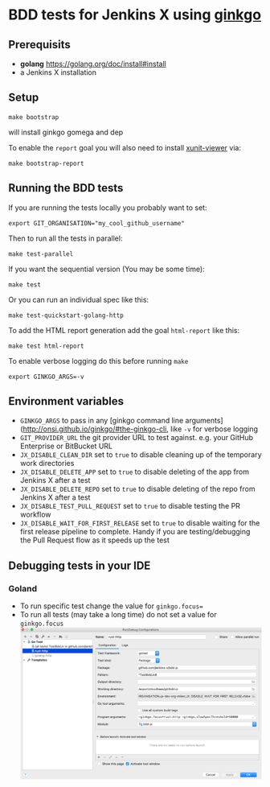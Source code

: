 # BDD tests for Jenkins X using [ginkgo](https://github.com/onsi/ginkgo)

## Prerequisits

- __golang__ https://golang.org/doc/install#install
- a Jenkins X installation

## Setup

    make bootstrap

will install ginkgo gomega and dep

To enable the `report` goal you will also need to install [xunit-viewer](https://github.com/lukejpreston/xunit-viewer) via:

    make bootstrap-report
    
## Running the BDD tests

If you are running the tests locally you probably want to set:

    export GIT_ORGANISATION="my_cool_github_username"
    
Then to run all the tests in parallel:

    make test-parallel

If you want the sequential version (You may be some time):

    make test

Or you can run an individual spec like this:

    make test-quickstart-golang-http

To add the HTML report generation add the goal `html-report` like this:

    make test html-report

To enable verbose logging do this before running `make`

    export GINKGO_ARGS=-v

## Environment variables

* `GINKGO_ARGS` to pass in any [ginkgo command line arguments](http://onsi.github.io/ginkgo/#the-ginkgo-cli, like `-v` for verbose logging
* `GIT_PROVIDER_URL` the git provider URL to test against. e.g. your GitHub Enterprise or BitBucket URL
* `JX_DISABLE_CLEAN_DIR` set to `true` to disable cleaning up of the temporary work directories 
* `JX_DISABLE_DELETE_APP` set to `true` to disable deleting of the app from Jenkins X after a test
* `JX_DISABLE_DELETE_REPO` set to `true` to disable deleting of the repo from Jenkins X after a test
* `JX_DISABLE_TEST_PULL_REQUEST` set to `true` to disable testing the PR workflow
* `JX_DISABLE_WAIT_FOR_FIRST_RELEASE` set to `true` to disable waiting for the first release pipeline to complete. Handy if you are testing/debugging the Pull Request flow as it speeds up the test

## Debugging tests in your IDE
### Goland
* To run specific test change the value for `ginkgo.focus=`
* To run all tests (may take a long time) do not set a value for `ginkgo.focus`
![goland ide debug settings](goland_ide_debug_settings.png "goland ide debug settings")
